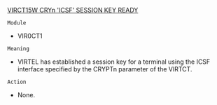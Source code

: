 [VIRCT15W CRYn 'ICSF' SESSION KEY READY](https://virtel.readthedocs.io/en/latest/manuals/virtel/Virtel459MG/messages.html?highlight=VIRCT15W#VIRCT15W)

`Module`
- VIR0CT1

`Meaning`
- VIRTEL has established a session key for a terminal using the ICSF interface specified by the CRYPTn parameter of the VIRTCT.

`Action`
- None.
